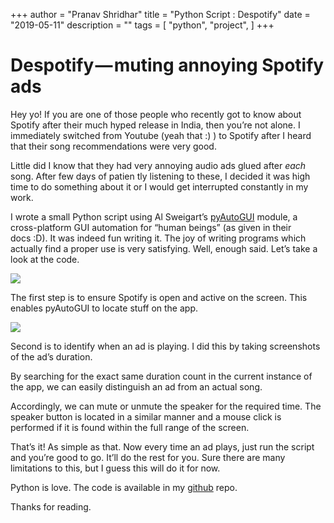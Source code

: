 +++
author = "Pranav Shridhar"
title = "Python Script : Despotify"
date = "2019-05-11"
description = ""
tags = [
    "python",
    "project",
]
+++

# Despotify — muting annoying Spotify ads

Hey yo! If you are one of those people who recently got to know about Spotify after their much hyped release in India, then you’re not alone. I immediately switched from Youtube (yeah that :) ) to Spotify after I heard that their song recommendations were very good.

Little did I know that they had very annoying audio ads glued after *each* song. After few days of patien
tly listening to these, I decided it was high time to do something about it or I would get interrupted constantly in my work.

I wrote a small Python script using Al Sweigart’s [pyAutoGUI](https://pyautogui.readthedocs.io/en/latest/) module, a cross-platform GUI automation for “human beings” (as given in their docs :D). It was indeed fun writing it. The joy of writing programs which actually find a proper use is very satisfying. Well, enough said. Let’s take a look at the code.

![](https://cdn-images-1.medium.com/max/2000/1*nxgK3JNlRXjLOZQVRImoEQ.png)

The first step is to ensure Spotify is open and active on the screen. This enables pyAutoGUI to locate stuff on the app.

![](https://cdn-images-1.medium.com/max/2000/1*2XYjWASjkO0GgKnvNF4jVw.png)

Second is to identify when an ad is playing. I did this by taking screenshots of the ad’s duration.

By searching for the exact same duration count in the current instance of the app, we can easily distinguish an ad from an actual song.

Accordingly, we can mute or unmute the speaker for the required time. The speaker button is located in a similar manner and a mouse click is performed if it is found within the full range of the screen.

That’s it! As simple as that. Now every time an ad plays, just run the script and you’re good to go. It’ll do the rest for you. Sure there are many limitations to this, but I guess this will do it for now.

Python is love. The code is available in my [github](https://github.com/pranavmodx/pyAutomate) repo.

Thanks for reading.